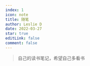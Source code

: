 ```yaml
---
index: 1
icon: note
title: 随笔
author: Leslie D
date: 2022-03-27
star: true
editLink: false
comment: false
---
```

> 自己的读书笔记，希望自己多看书